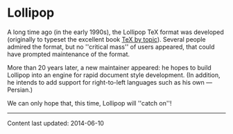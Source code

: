 # Lollipop

A long time ago (in the early 1990s), the Lollipop TeX format was
developed (originally to typeset the excellent book 
[TeX by topic](./FAQ-tex-books.html)).  Several people admired the
format, but no ''critical mass'' of users appeared, that could have
prompted maintenance of the format.

More than 20 years later, a new maintainer appeared: he hopes to build
Lollipop into an engine for rapid document style development.  (In
addition, he intends to add support for right-to-left languages such
as his own&nbsp;&mdash; Persian.)

We can only hope that, this time, Lollipop will ''catch on''!


----

Content last updated: 2014-06-10
